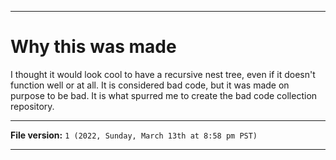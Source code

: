 
***

# Why this was made

I thought it would look cool to have a recursive nest tree, even if it doesn't function well or at all. It is considered bad code, but it was made on purpose to be bad. It is what spurred me to create the bad code collection repository.

***

**File version:** `1 (2022, Sunday, March 13th at 8:58 pm PST)`

***
